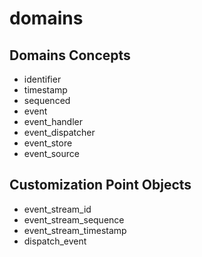 # domains

## Domains Concepts
* identifier
* timestamp
* sequenced
* event
* event_handler
* event_dispatcher
* event_store
* event_source

## Customization Point Objects
* event_stream_id
* event_stream_sequence
* event_stream_timestamp
* dispatch_event